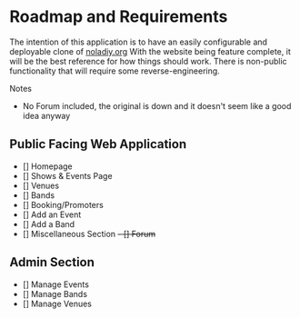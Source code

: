
# Roadmap and Requirements

The intention of this application is to have an easily configurable and deployable clone of [noladiy.org](https://www.noladiy.org)
With the website being feature complete, it will be the best reference for how things should work.  There is non-public functionality
 that will require some reverse-engineering.

Notes

- No Forum included, the original is down and it doesn't seem like a good idea anyway

## Public Facing Web Application

- [] Homepage
- [] Shows & Events Page
- [] Venues
- [] Bands
- [] Booking/Promoters
- [] Add an Event
- [] Add a Band
- [] Miscellaneous Section
~~- [] Forum~~

## Admin Section

- [] Manage Events
- [] Manage Bands
- [] Manage Venues
